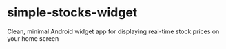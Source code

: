 # simple-stocks-widget
Clean, minimal Android widget app for displaying real-time stock prices on your home screen
